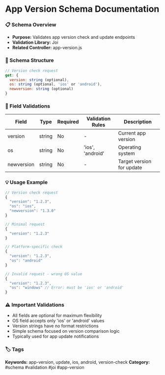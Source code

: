 # App Version Schema Documentation

### 📋 Schema Overview
- **Purpose:** Validates app version check and update endpoints
- **Validation Library:** Joi
- **Related Controller:** app-version.js

### 🔧 Schema Structure
```javascript
// Version check request
get: {
  version: string (optional),
  os: string (optional, 'ios' or 'android'),
  newversion: string (optional)
}
```

### 📝 Field Validations
| Field | Type | Required | Validation Rules | Description |
|-------|------|----------|------------------|-------------|
| version | string | No | - | Current app version |
| os | string | No | 'ios', 'android' | Operating system |
| newversion | string | No | - | Target version for update |

### 💡 Usage Example
```javascript
// Version check request
{
  "version": "1.2.3",
  "os": "ios",
  "newversion": "1.3.0"
}

// Minimal request
{
  "version": "1.2.3"
}

// Platform-specific check
{
  "version": "1.2.3",
  "os": "android"
}

// Invalid request - wrong OS value
{
  "version": "1.2.3",
  "os": "windows" // Error: must be 'ios' or 'android'
}
```

### ⚠️ Important Validations
- All fields are optional for maximum flexibility
- OS field accepts only 'ios' or 'android' values
- Version strings have no format restrictions
- Simple schema focused on version comparison logic
- Typically used for app update notifications

### 🏷️ Tags
**Keywords:** app-version, update, ios, android, version-check
**Category:** #schema #validation #joi #app-version